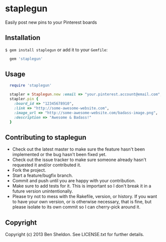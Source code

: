 # staplegun

Easily post new pins to your Pinterest boards

## Installation

`$ gem install staplegun` or add it to your `Gemfile`:

```ruby
  gem 'staplegun'
```

## Usage

```ruby
  require 'staplegun'

  stapler = Staplegun.new :email => "your.pinterest.account@email.com", :password => "pinterest_password"
  stapler.pin {
    :board_id => "12345678910",
    :link => "http://some-awesome-website.com",
    :image_url => "http://some-awesome-website.com/badass-image.png",
    :description => "Awesome & Badass!"
  }  
```

## Contributing to staplegun

* Check out the latest master to make sure the feature hasn't been implemented or the bug hasn't been fixed yet.
* Check out the issue tracker to make sure someone already hasn't requested it and/or contributed it.
* Fork the project.
* Start a feature/bugfix branch.
* Commit and push until you are happy with your contribution.
* Make sure to add tests for it. This is important so I don't break it in a future version unintentionally.
* Please try not to mess with the Rakefile, version, or history. If you want to have your own version, or is otherwise necessary, that is fine, but please isolate to its own commit so I can cherry-pick around it.

## Copyright

Copyright (c) 2013 Ben Sheldon. See LICENSE.txt for further details.

